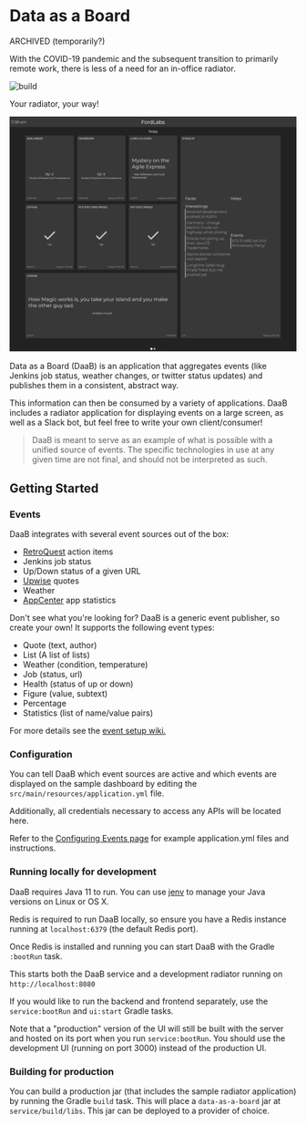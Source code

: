 # Data as a Board

ARCHIVED (temporarily?)

With the COVID-19 pandemic and the subsequent transition to primarily remote work, there is less of a need for an in-office radiator.

![build](https://github.com/FordLabs/data-as-a-board/workflows/build/badge.svg?branch=master)

Your radiator, your way!

![Sample Radiator Screen](images/daab.png "FL Radiator")

Data as a Board (DaaB) is an application that aggregates events (like Jenkins job status, weather changes, or twitter status updates) and publishes them in a consistent, abstract way.

This information can then be consumed by a variety of applications.  DaaB includes a radiator application for displaying events on a large screen, as well as a Slack bot, but feel free to write your own client/consumer!


> DaaB is meant to serve as an example of what is possible with a unified source of events. 
The specific technologies in use at any given time are not final, and should not be interpreted as such.

## Getting Started

### Events
DaaB integrates with several event sources out of the box:

- [RetroQuest](https://retroquest.ford.com/login) action items
- Jenkins job status
- Up/Down status of a given URL
- [Upwise](http://upwise.cfapps.io/) quotes
- Weather
- [AppCenter](https://appcenter.ms) app statistics

Don't see what you're looking for?  DaaB is a generic event publisher, so create your own!  It supports the following event types:

- Quote (text, author)
- List (A list of lists)
- Weather (condition, temperature)
- Job (status, url)
- Health (status of up or down)
- Figure (value, subtext)
- Percentage
- Statistics (list of name/value pairs)

For more details see the [event setup wiki.](https://github.com/FordLabs/data-as-a-board/blob/master/docs/Event-Types.md)

### Configuration

You can tell DaaB which event sources are active and which events are displayed on the sample dashboard by editing the ```src/main/resources/application.yml``` file. 

Additionally, all credentials necessary to access any APIs will be located here. 

Refer to the [Configuring Events page](https://github.com/FordLabs/data-as-a-board/blob/master/docs/Configuring-Events.md) for example application.yml files and instructions.

### Running locally for development

DaaB requires Java 11 to run. You can use [jenv](https://www.jenv.be/) to manage your Java versions on Linux or OS X.

Redis is required to run DaaB locally, so ensure you have a Redis instance running at `localhost:6379` (the default Redis port). 

Once Redis is installed and running you can start DaaB with the Gradle `:bootRun` task. 

This starts both the DaaB service and a development radiator running on ```http://localhost:8080```

If you would like to run the backend and frontend separately, use the `service:bootRun` and `ui:start` Gradle tasks.

Note that a "production" version of the UI will still be built with the server and hosted on its port when you run `service:bootRun`. 
You should use the development UI (running on port 3000) instead of the production UI.

### Building for production

You can build a production jar (that includes the sample radiator application) by running the Gradle `build` task. 
This will place a `data-as-a-board` jar at `service/build/libs`.  This jar can be deployed to a provider of choice.

